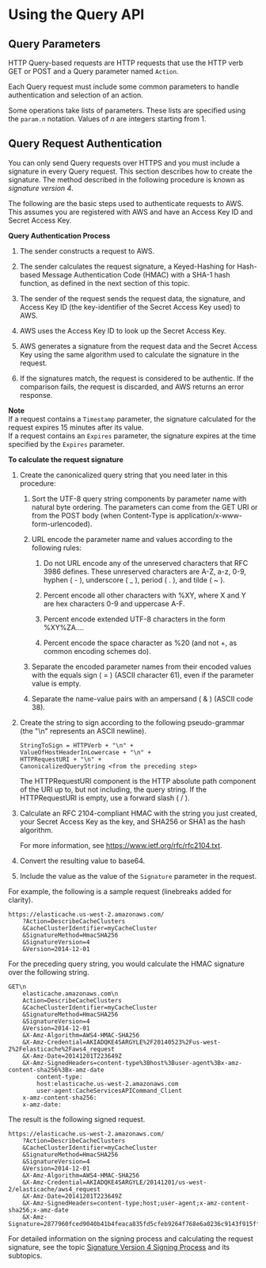 # Using the Query API<a name="ProgrammingGuide.QueryAPI"></a>

## Query Parameters<a name="query-parameters"></a>

HTTP Query\-based requests are HTTP requests that use the HTTP verb GET or POST and a Query parameter named `Action`\.

Each Query request must include some common parameters to handle authentication and selection of an action\. 

Some operations take lists of parameters\. These lists are specified using the `param.n` notation\. Values of *n* are integers starting from 1\. 

## Query Request Authentication<a name="query-authentication"></a>

You can only send Query requests over HTTPS and you must include a signature in every Query request\. This section describes how to create the signature\. The method described in the following procedure is known as *signature version 4*\. 

The following are the basic steps used to authenticate requests to AWS\. This assumes you are registered with AWS and have an Access Key ID and Secret Access Key\. 

**Query Authentication Process**

1. The sender constructs a request to AWS\.

1. The sender calculates the request signature, a Keyed\-Hashing for Hash\-based Message Authentication Code \(HMAC\) with a SHA\-1 hash function, as defined in the next section of this topic\.

1. The sender of the request sends the request data, the signature, and Access Key ID \(the key\-identifier of the Secret Access Key used\) to AWS\.

1. AWS uses the Access Key ID to look up the Secret Access Key\.

1. AWS generates a signature from the request data and the Secret Access Key using the same algorithm used to calculate the signature in the request\.

1. If the signatures match, the request is considered to be authentic\. If the comparison fails, the request is discarded, and AWS returns an error response\.

**Note**  
If a request contains a `Timestamp` parameter, the signature calculated for the request expires 15 minutes after its value\.   
If a request contains an `Expires` parameter, the signature expires at the time specified by the `Expires` parameter\. 

**To calculate the request signature**

1. Create the canonicalized query string that you need later in this procedure:

   1. Sort the UTF\-8 query string components by parameter name with natural byte ordering\. The parameters can come from the GET URI or from the POST body \(when Content\-Type is application/x\-www\-form\-urlencoded\)\.

   1. URL encode the parameter name and values according to the following rules:

      1. Do not URL encode any of the unreserved characters that RFC 3986 defines\. These unreserved characters are A\-Z, a\-z, 0\-9, hyphen \( \- \), underscore \( \_ \), period \( \. \), and tilde \( \~ \)\.

      1. Percent encode all other characters with %XY, where X and Y are hex characters 0\-9 and uppercase A\-F\.

      1. Percent encode extended UTF\-8 characters in the form %XY%ZA\.\.\.\.

      1. Percent encode the space character as %20 \(and not \+, as common encoding schemes do\)\.

   1. Separate the encoded parameter names from their encoded values with the equals sign \( = \) \(ASCII character 61\), even if the parameter value is empty\.

   1. Separate the name\-value pairs with an ampersand \( & \) \(ASCII code 38\)\.

1. Create the string to sign according to the following pseudo\-grammar \(the "\\n" represents an ASCII newline\)\.

   ```
   StringToSign = HTTPVerb + "\n" +
   ValueOfHostHeaderInLowercase + "\n" +
   HTTPRequestURI + "\n" +
   CanonicalizedQueryString <from the preceding step>
   ```

   The HTTPRequestURI component is the HTTP absolute path component of the URI up to, but not including, the query string\. If the HTTPRequestURI is empty, use a forward slash \( / \)\. 

1. Calculate an RFC 2104\-compliant HMAC with the string you just created, your Secret Access Key as the key, and SHA256 or SHA1 as the hash algorithm\.

   For more information, see [https://www\.ietf\.org/rfc/rfc2104\.txt](https://www.ietf.org/rfc/rfc2104.txt)\.

1. Convert the resulting value to base64\.

1. Include the value as the value of the `Signature` parameter in the request\.

For example, the following is a sample request \(linebreaks added for clarity\)\. 

```
https://elasticache.us-west-2.amazonaws.com/
    ?Action=DescribeCacheClusters
    &CacheClusterIdentifier=myCacheCluster
    &SignatureMethod=HmacSHA256
    &SignatureVersion=4
    &Version=2014-12-01
```

For the preceding query string, you would calculate the HMAC signature over the following string\. 

```
GET\n
    elasticache.amazonaws.com\n
    Action=DescribeCacheClusters
    &CacheClusterIdentifier=myCacheCluster
    &SignatureMethod=HmacSHA256
    &SignatureVersion=4
    &Version=2014-12-01
    &X-Amz-Algorithm=AWS4-HMAC-SHA256
    &X-Amz-Credential=AKIADQKE4SARGYLE%2F20140523%2Fus-west-2%2Felasticache%2Faws4_request
    &X-Amz-Date=20141201T223649Z
    &X-Amz-SignedHeaders=content-type%3Bhost%3Buser-agent%3Bx-amz-content-sha256%3Bx-amz-date
        content-type:
        host:elasticache.us-west-2.amazonaws.com
        user-agent:CacheServicesAPICommand_Client
    x-amz-content-sha256:
    x-amz-date:
```

The result is the following signed request\. 

```
https://elasticache.us-west-2.amazonaws.com/
    ?Action=DescribeCacheClusters
    &CacheClusterIdentifier=myCacheCluster
    &SignatureMethod=HmacSHA256
    &SignatureVersion=4
    &Version=2014-12-01
    &X-Amz-Algorithm=AWS4-HMAC-SHA256
    &X-Amz-Credential=AKIADQKE4SARGYLE/20141201/us-west-2/elasticache/aws4_request
    &X-Amz-Date=20141201T223649Z
    &X-Amz-SignedHeaders=content-type;host;user-agent;x-amz-content-sha256;x-amz-date
    &X-Amz-Signature=2877960fced9040b41b4feaca835fd5cfeb9264f768e6a0236c9143f915ffa56
```

For detailed information on the signing process and calculating the request signature, see the topic [Signature Version 4 Signing Process](https://docs.aws.amazon.com/general/latest/gr/signature-version-4.html) and its subtopics\.